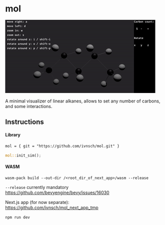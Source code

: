 # mol

![demo](./img/demo.gif)

A minimal visualizer of linear alkanes, allows to set any number of carbons, and some interactions.

## Instructions

#### Library

```
mol = { git = "https://github.com/ivnsch/mol.git" }

```

```rust
mol::init_sim();
```

#### WASM

```
wasm-pack build --out-dir /<root_dir_of_next_app>/wasm --release
```

`--release` currently mandatory
https://github.com/bevyengine/bevy/issues/16030

Next.js app (for now separate):
https://github.com/ivnsch/mol_next_app_tmp

```
npm run dev
```
